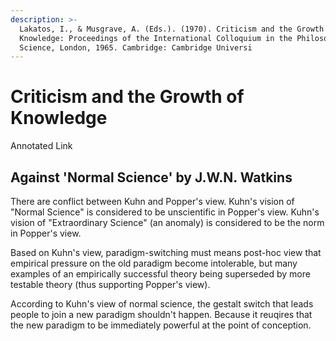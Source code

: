 ```yaml
---
description: >-
  Lakatos, I., & Musgrave, A. (Eds.). (1970). Criticism and the Growth of
  Knowledge: Proceedings of the International Colloquium in the Philosophy of
  Science, London, 1965. Cambridge: Cambridge Universi
---
```


# Criticism and the Growth of Knowledge

Annotated Link

## Against 'Normal Science' by J.W.N. Watkins

There are conflict between Kuhn and Popper's view. Kuhn's vision of "Normal Science" is considered to be unscientific in Popper's view. Kuhn's vision of "Extraordinary Science" (an anomaly) is considered to be the norm in Popper's view.&#x20;

Based on Kuhn's view, paradigm-switching must means post-hoc view that empirical pressure on the old paradigm become intolerable, but many examples of an empirically successful theory being superseded by more testable theory (thus supporting Popper's view).&#x20;

According to Kuhn's view of normal science, the gestalt switch that leads people to join a new paradigm shouldn't happen. Because it reuqires that the new paradigm to be immediately powerful at the point of conception.&#x20;

